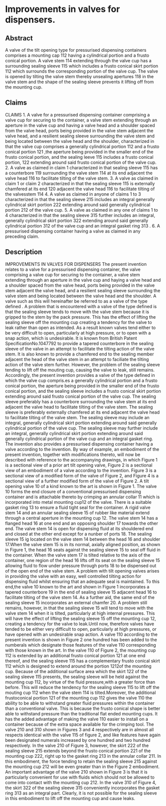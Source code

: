 # Improvements in valves for dispensers.

## Abstract
A valve of the tilt opening type for pressurised dispensing containers comprises a mounting cap 112 having a cylindrical portion and a frusto conical portion. A valve stem 114 extending through the valve cup has a surrounding sealing sleeve 115 which includes a frusto conical skirt portion 112 which surrounds the corresponding portion of the valve cup. The valve is opened by tilting the valve stem thereby unsealing apertures 118 in the valve stem and the shape of the sealing sleeve prevents it lifting off from the mounting cup.

## Claims
CLAIMS 1. A valve for a pressurised dispensing container comprising a valve cup for securing to the container, a valve stem extending through an aperture in the valve cup and having a valve head and a shoulder spaced from the valve head, ports being provided in the valve stem adjacent the valve head, and a resilient sealing sleeve surrounding the valve stem and being located between the valve head and the shoulder, characterized in that the valve cup comprises a generally cylindrical portion 112 and a frusto conical portion 121 ,the aperture being provided in the smaller end of the frusto conical portion, and the sealing leeve 115 includes a frusto conical portion, 122 extending around said frusto conical portion of the valve cup. 2. A valve as claimed in claim 1 characterized in that sealing sleeve 115 has a counterbore 119 surrounding the valve stem 114 at its end adjacent the valve head 116 to facilitate tilting of the valve stem. 3. A valve as claimed in claim 1 or claim 2 characterized in that the sealing sleeve 115 is externally chamfered at its end 120 adjacent the valve head 116 to facilitate tilting of the valvesstem 114 4. A valve as claimed in anyone of claims 1 to 3 characterized in that the sealing sleeve 215 includes an integral generally cylindrical skirt portion 222 extending around said generally cylindrical portion 212 of the valve cup. 5. A valve as claimed in any one of claims 1 to 4 characterized in that the sealing sleeve 315 further includes an integral, generally cylindrical skirt portion 322 extending around said generally cylindrical portion 312 of the valve cup and an integral gasket ring 313 . 6. A pressurised dispensing container having a valve as claimed in any preceding claim.

## Description
IMPROVEMENTS IN VALVES FOR DISPENSERS The present invention relates to a valve for a pressurised dispensing container, the valve comprising a valve cup for securing to the container, a valve stem extending through an aperture in the valve cup and haying a valve head and a shoulder spaced from the valve head, ports being provided in the valve stem adjacent the valve head, and a resilient sealing sleeve surrounding the valve stem and being located between the valve head and the shoulder. A valve such as this will hereinafter be referred to as a valve of the type defined . A problem that is encountered with a valve of the type defined is that the sealing sleeve tends to move with the valve stem because it is gripped to the stem by the pack pressure. This has the effect of lifting the sealing sleeve off the mounting cup creating a tendency for the valve to leak rather than open as intended. As a result known valves tend either to be very difficult to open, particularly at high pressure, or to open with a snap action, which is undesirable. It is known from British Patent SpecificationNo.1047792 to provide a tapered counterbore in the sealing sleeve of the valve in an attempt to facilitate the tilting action of the valve stem. It is also known to provide a chamfered end to the sealing member adjacent the head of the valve stem in an attempt to faciliate the tilting action of the valve stem further. However, the problem of the sealing sleeve tending to lift off the mouting cup, causing the valve to leak, still remains. Accordingly, the present invention provides a valve of the type defined in which the valve cup compris.es a generally cylindrical portion and a frusto conical portion, the aperture being provided in the smaller end of the frusto conical portion, and the sealing sleeve includes a frusto conical skirt portion extending around said frusto conical portion of the valve cup. The sealing sleeve preferably has a counterbore surrounding the valve stem at its end adjacent the valve head to facilitate tilting of the valve stem. The sealing sleeve is preferably externally chamfered at its end adjacent the valve head to facilitate tilting of the valve stem. The sealing sleeve may include an integral, generally cylindrical skirt portion extending around said generally cylindrical portion of the valve cup. The sealing sleeve may further include an integral, generally cylindrical skirt portion extending around said generally cylindrical portion of the valve cup and an integral gasket ring. The invention also provides a pressurised dispensing container having a valve according to the invention. By way of example, an embodiment of the present invention, together with modifications thereto, will now be described with reference to the accompanying drawings, in which Figure 1 is a sectional view of a prior art tilt opening valve, Figure 2 is a sectional view of an embodiment of a valve according to the invention. Figure 3 is a sectional view of a modified form of the valve of Figure 2, and Figure 4 is a sectional view of a further modified form of the valve of Figure 2. A tilt opening valve 10 of a kind known to the art is shown in Figure 1. The valve 10 forms the end closure of a conventional pressurised dispensing container and is attachable thereto by crimping an annular collar 11 which is incorporated into metal mounting cup12 of the valve. There is a suitable gasket ring 13 to ensure a fluid tight seal for the container. A rigid valve stem 14 and an annular sealing sleeve 15 of rubber like material extend through a central aperture in the mounting cup 12. The valve stem 14 has a flanged head 16 at one end and an opposing shoulder 17 towards the other end. The valve stem 14 is open for dispensing fluid at its shouldered end and closed at the other end except for a nunber of ports 18. The sealing sleeve 15 ig located on the valve stem 14 between the head 16 and shoulder 17.When the valve stem 15 is in its normal, axially aligned position, as shown in Figure 1, the head 16 seats against the sealing sleeve 15 to seal off fluid in the container. When the valve stem 17 is tilted relative to the axis of the container, one region of the head 16 lifts off its seat on the sealing sleeve 15 allowing fluid to flow under pressure through ports 18 to be dispensed out of the open end of the valve stem. A problem with tilt opening valves arises in providing the valve with an easy, well controlled tilting action for dispensing fluid whilst ensuring that an adequate seal is maintained. To this end,the valve 10 known to the art and shown in Figure 1 incorporates a tapered counterbore 19 in the end of sealing sleeve 15 adjacent head 16 to facilitate tilting of the valve stem 14. As a further aid, the same end of the sealing sleeve 15 incorporates an external chamfer 20. A problem still remains, however, in that the sealing sleeve 15 will tend to move with the valve stem 14 when it is tilted, particularly at high internal pressures. This will have the effect of lifting the sealing sleeve 15 off the mounting cup 12, creating a tendency for the valve to leak.Until now, therefore valves have tended to be either very difficult to open, particularly at high pressures, or have opened with an undesirable snap action. A valve 110 according to the present invention is shown in Figure 2 one hundred has been added to the numberals which designate those features of the valve 110 corresponding with those known in the art. In the valve 110 of Figure 2, the mounting cup 112 is extended by an additional frusto conical portion 121 at one end thereof, and the sealing sleeve 115 has a complementary frusto conical skirt 112 which is designed to extend around the portion 1212of the mounting cup. Because of the additional surface area which the skirt 122 of the sealing sleeve 115 presents, the sealing sleeve will be held against the mounting cup 112, by virtue of the fluid pressure,with a greater force than before. This will reduce the tendency for the sealing sleeve 115 to lift off the mouting cup 112 when the valve stem 114 is tilted.Moreover, the additional frustoconical portion 121 of the mounting cup 112 gives the valve 110 the ability to be able to withstand greater fluid pressures within the container than a conventional valve. This is because the frusto conical shape is better able to withstand pressure than the traditional flat ended mounting cups. It has the added advantage of making the valve 110 easier to install on a container because of the extra space available for the crimping tool. The valve 210 and 310 shown in Figures 3 and 4 respectively are in almost all respects identical with the valve 115 of figure 2, and like features have again been designated numerals increased by one hundred and two hundred respectively. In the valve 210 of Figure 3, however, the skirt 222 of the sealing sleeve 215 extends beyond the frusto conical portion 221 of the mounting cup 222, right up to the gasket ring 213 in the annular collar 211. In this embodiment, the force tending to retain the sealing sleeve 215 against the mounting cup 212 will be even greater than in the Figure 2 embodiment. An important advantage of the valve 210 shown in Figure 3 is that it is particularly convenient for use with fluids which should not be allowed to come into contact with the mounting cup 212. In the valve 310 of Figure 4, the skirt 322 of the sealing sleeve 315 conveniently incorporates the gasket ring 313 as an integral part. Clearly, it is not possible for the sealing sleeve in this embodiment to lift off the mounting cup and cause leaks.